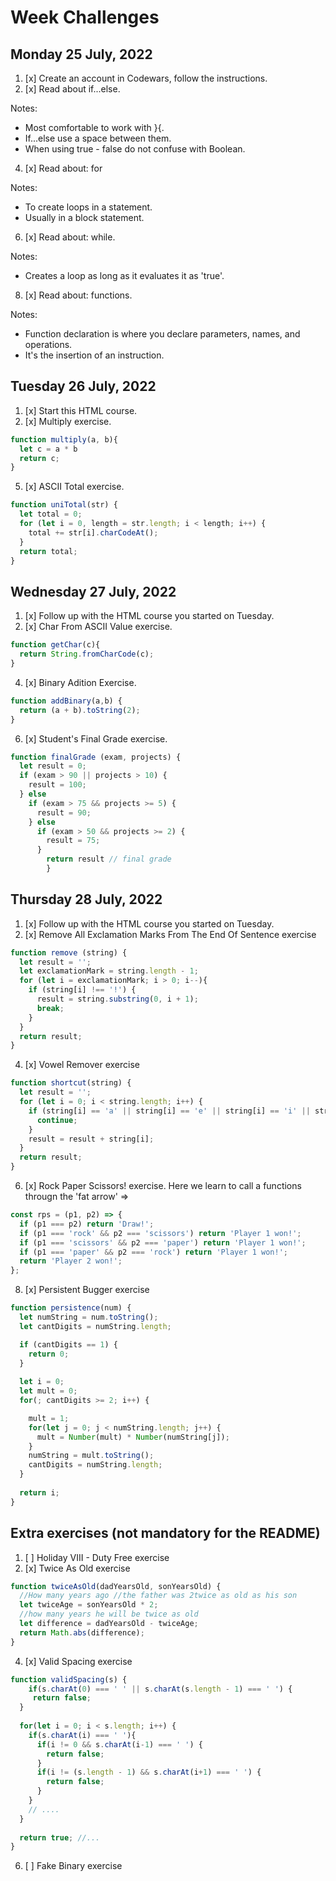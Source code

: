 # Week Challenges

## Monday 25 July, 2022
1. [x] Create an account in Codewars, follow the instructions.
2. [x] Read about if...else.

Notes:
- Most comfortable to work with }{.
- If...else use a space between them.
- When using true - false do not confuse with Boolean.

4. [x] Read about: for

Notes:
- To create loops in a statement.
- Usually in a block statement.
6. [x] Read about: while.

Notes:
- Creates a loop as long as it evaluates it as 'true'.
8. [x] Read about: functions.

Notes:
- Function declaration is where you declare parameters, names, and operations.
- It's the insertion of an instruction.
## Tuesday 26 July, 2022
1. [x] Start this HTML course.
3. [x] Multiply exercise.
```JavaScript
function multiply(a, b){
  let c = a * b
  return c; 
}
```
5. [x] ASCII Total exercise.
```JavaScript
function uniTotal(str) {
  let total = 0;
  for (let i = 0, length = str.length; i < length; i++) {
    total += str[i].charCodeAt();
  }
  return total;
}
```

## Wednesday 27 July, 2022
1. [x] Follow up with the HTML course you started on Tuesday.
2. [x] Char From ASCII Value exercise.

```JavaScript
function getChar(c){
  return String.fromCharCode(c);
}
```
4. [x] Binary Adition Exercise.
```JavaScript
function addBinary(a,b) {
  return (a + b).toString(2); 
}
```
6. [x] Student's Final Grade exercise.
```JavaScript
function finalGrade (exam, projects) {
  let result = 0;
  if (exam > 90 || projects > 10) {
    result = 100;
  } else 
    if (exam > 75 && projects >= 5) {
      result = 90;
    } else
      if (exam > 50 && projects >= 2) {
        result = 75;
      }
        return result // final grade
        }
```
## Thursday 28 July, 2022
1. [x] Follow up with the HTML course you started on Tuesday.
2. [x] Remove All Exclamation Marks From The End Of Sentence exercise
```JavaScript
function remove (string) {  
  let result = '';
  let exclamationMark = string.length - 1;
  for (let i = exclamationMark; i > 0; i--){
    if (string[i] !== '!') {
      result = string.substring(0, i + 1);
      break;
    }
  }
  return result;
}
```
4. [x] Vowel Remover exercise
```JavaScript
function shortcut(string) {
  let result = '';
  for (let i = 0; i < string.length; i++) {
    if (string[i] == 'a' || string[i] == 'e' || string[i] == 'i' || string[i] == 'o' || string[i] == 'u') {
      continue;
    }
    result = result + string[i];
  }
  return result;
}
```
6. [x] Rock Paper Scissors! exercise. Here we learn to call a functions througn the 'fat arrow' =>
```JavaScript
const rps = (p1, p2) => {
  if (p1 === p2) return 'Draw!';
  if (p1 === 'rock' && p2 === 'scissors') return 'Player 1 won!';
  if (p1 === 'scissors' && p2 === 'paper') return 'Player 1 won!';
  if (p1 === 'paper' && p2 === 'rock') return 'Player 1 won!';
  return 'Player 2 won!';
};
```
8. [x] Persistent Bugger exercise
```JavaScript
function persistence(num) {
  let numString = num.toString();
  let cantDigits = numString.length;

  if (cantDigits == 1) {
    return 0;
  }
  
  let i = 0;
  let mult = 0;
  for(; cantDigits >= 2; i++) {

    mult = 1;
    for(let j = 0; j < numString.length; j++) {
      mult = Number(mult) * Number(numString[j]);
    }
    numString = mult.toString();
    cantDigits = numString.length;
  }
  
  return i;
}
```
## Extra exercises (not mandatory for the README)
1. [ ] Holiday VIII - Duty Free exercise
2. [x] Twice As Old exercise
```JavaScript
function twiceAsOld(dadYearsOld, sonYearsOld) {
  //How many years ago //the father was 2twice as old as his son
  let twiceAge = sonYearsOld * 2;
  //how many years he will be twice as old
  let difference = dadYearsOld - twiceAge;
  return Math.abs(difference);
}
```
4. [x] Valid Spacing exercise
```JavaScript
function validSpacing(s) {
    if(s.charAt(0) === ' ' || s.charAt(s.length - 1) === ' ') { 
     return false;
  }
  
  for(let i = 0; i < s.length; i++) {
    if(s.charAt(i) === ' '){ 
      if(i != 0 && s.charAt(i-1) === ' ') {
        return false;
      }
      if(i != (s.length - 1) && s.charAt(i+1) === ' ') {
        return false;
      }
    }
    // ....
  }
  
  return true; //...
}
```
6. [ ] Fake Binary exercise
